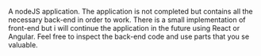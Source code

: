 A nodeJS application. The application is not completed but contains all the necessary back-end in order to work. There is a small implementation of front-end but i will continue the application in the future using React or Angular. Feel free to inspect the back-end code and use parts that you se valuable.
